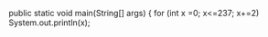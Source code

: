  public static void main(String[] args) {
      for (int x =0; x<=237; x+=2)
        System.out.println(x);
